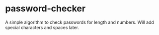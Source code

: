 # password-checker
A simple algorithm to check passwords for length and numbers. Will add special characters and spaces later.
